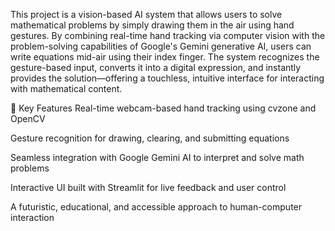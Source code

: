 This project is a vision-based AI system that allows users to solve mathematical problems by simply drawing them in the air using hand gestures. By combining real-time hand tracking via computer vision with the problem-solving capabilities of Google's Gemini generative AI, users can write equations mid-air using their index finger. The system recognizes the gesture-based input, converts it into a digital expression, and instantly provides the solution—offering a touchless, intuitive interface for interacting with mathematical content.

🚀 Key Features
Real-time webcam-based hand tracking using cvzone and OpenCV

Gesture recognition for drawing, clearing, and submitting equations

Seamless integration with Google Gemini AI to interpret and solve math problems

Interactive UI built with Streamlit for live feedback and user control

A futuristic, educational, and accessible approach to human-computer interaction
